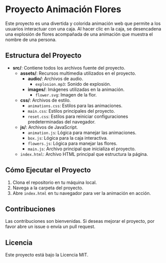 # Proyecto Animación Flores

Este proyecto es una divertida y colorida animación web que permite a los usuarios interactuar con una caja. Al hacer clic en la caja, se desencadena una explosión de flores acompañada de una animación que muestra el nombre de una persona.

## Estructura del Proyecto

- **src/**: Contiene todos los archivos fuente del proyecto.
  - **assets/**: Recursos multimedia utilizados en el proyecto.
    - **audio/**: Archivos de audio.
      - `explosion.mp3`: Sonido de explosión.
    - **images/**: Imágenes utilizadas en la animación.
      - `flower.svg`: Imagen de la flor.
  - **css/**: Archivos de estilo.
    - `animations.css`: Estilos para las animaciones.
    - `main.css`: Estilos principales del proyecto.
    - `reset.css`: Estilos para reiniciar configuraciones predeterminadas del navegador.
  - **js/**: Archivos de JavaScript.
    - `animation.js`: Lógica para manejar las animaciones.
    - `box.js`: Lógica para la caja interactiva.
    - `flowers.js`: Lógica para manejar las flores.
    - `main.js`: Archivo principal que inicializa el proyecto.
  - `index.html`: Archivo HTML principal que estructura la página.

## Cómo Ejecutar el Proyecto

1. Clona el repositorio en tu máquina local.
2. Navega a la carpeta del proyecto.
3. Abre `index.html` en tu navegador para ver la animación en acción.

## Contribuciones

Las contribuciones son bienvenidas. Si deseas mejorar el proyecto, por favor abre un issue o envía un pull request.

## Licencia

Este proyecto está bajo la Licencia MIT.